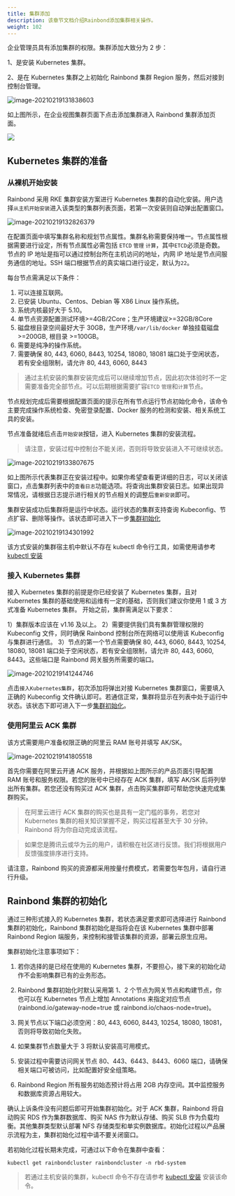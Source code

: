 ```yaml
---
title: 集群添加
description: 该章节文档介绍Rainbond添加集群相关操作。
weight: 102
---
```


企业管理员具有添加集群的权限。集群添加大致分为 2 步：

1、是安装 Kubernetes 集群。

2、是在 Kubernetes 集群之上初始化 Rainbond 集群 Region 服务，然后对接到控制台管理。

![image-20210219131838603](https://static.goodrain.com/images/5.3/add-cluster-index.png)

如上图所示，在企业视图集群页面下点击添加集群进入 Rainbond 集群添加页面。

![](https://static.goodrain.com/images/5.3/add-cluster.png)

## Kubernetes 集群的准备

### 从裸机开始安装

Rainbond 采用 RKE 集群安装方案进行 Kubernetes 集群的自动化安装。用户选择`从主机开始安装`进入该类型的集群列表页面，若第一次安装则自动弹出配置窗口。

![image-20210219132826379](https://static.goodrain.com/images/5.3/rke-cluster-config.png)

在配置页面中填写集群名称和规划节点属性。集群名称需要保持唯一。节点属性根据需要进行设定，所有节点属性必需包括 `ETCD` `管理` `计算`，其中`ETCD`必须是奇数。节点的 IP 地址是指可以通过控制台所在主机访问的地址，内网 IP 地址是节点间服务通信的地址。SSH 端口根据节点的真实端口进行设定，默认为`22`。

每台节点需满足以下条件：

1. 可以连接互联网。
2. 已安装 Ubuntu、Centos、Debian 等 X86 Linux 操作系统。
3. 系统内核最好大于 5.10。
4. 单节点资源配置测试环境>=4GB/2Core；生产环境建议>=32GB/8Core
5. 磁盘根目录空间最好大于 30GB，生产环境`/var/lib/docker` 单独挂载磁盘 >=200GB, 根目录 >=100GB。
6. 需要是纯净的操作系统。
7. 需要确保 80, 443, 6060, 8443, 10254, 18080, 18081 端口处于空闲状态，若有安全组限制，请允许 80, 443, 6060, 8443

> 通过主机安装的集群安装完成后可以继续增加节点，因此初次体验时不一定需要准备完全部节点。可以后期根据需要扩容`ETCD` `管理`和`计算`节点。

节点规划完成后需要根据配置页面的提示在所有节点运行节点初始化命令，该命令主要完成操作系统检查、免密登录配置、Docker 服务的检测和安装、相关系统工具的安装。

节点准备就绪后点击`开始安装`按钮，进入 Kubernetes 集群的安装流程。

> 请注意，安装过程中控制台不能关闭，否则将导致安装进入不可继续状态。

![image-20210219133807675](https://static.goodrain.com/images/5.3/rke-cluster-install.png)

如上图所示代表集群正在安装过程中。如果你希望查看更详细的日志，可以关闭该窗口，点击集群列表中的`查看日志`功能选项。将查询出集群安装日志。如果出现异常情况，请根据日志提示进行相关的节点相关的调整后`重新安装`即可。

集群安装成功后集群将是运行中状态。运行状态的集群支持查询 Kubeconfig、节点扩容、删除等操作。该状态即可进入下一步[集群初始化](#rainbond-集群的初始化)

![image-20210219134301992](https://static.goodrain.com/images/5.3/rke-cluster-list.png)

该方式安装的集群宿主机中默认不存在 kubectl 命令行工具，如需使用请参考[kubectl 安装](../tools/#kubectl)

### 接入 Kubernetes 集群

接入 Kubernetes 集群的前提是你已经安装了 Kubernetes 集群，且对 Kubernetes 集群的基础使用和运维有一定的基础，否则我们建议你使用 1 或 3 方式准备 Kubernetes 集群。
开始之前，集群需满足以下要求：

1）集群版本应该在 v1.16 及以上。
2）需要提供我们具有集群管理权限的 Kubeconfig 文件，同时确保 Rainbond 控制台所在网络可以使用该 Kubeconfig 与集群进行通信。
3）节点的第一个节点需要确保 80, 443, 6060, 8443, 10254, 18080, 18081 端口处于空闲状态，若有安全组限制，请允许 80, 443, 6060, 8443。这些端口是 Rainbond 网关服务所需要的端口。

![image-20210219141244746](https://static.goodrain.com/docs/5.6/cluster/Add-cluster-2.png)

点击`接入Kubernetes集群`，初次添加将弹出对接 Kubernetes 集群窗口，需要填入正确的 Kubeconfig 文件确认即可。若通信正常，集群将显示在列表中处于运行中状态。该状态下即可进入下一步[集群初始化](#rainbond-集群的初始化)。

### 使用阿里云 ACK 集群

该方式需要用户准备权限正确的阿里云 RAM 账号并填写 AK/SK。

![image-20210219141805518](https://static.goodrain.com/images/5.3/ack-index.png)

首先你需要在阿里云开通 ACK 服务，并根据如上图所示的产品页面引导配置 RAM 账号和服务权限。若您的账号中已经存在 ACK 集群，填写 AK/SK 后将列举出所有集群。若您还没有购买过 ACK 集群，点击购买集群即可帮助您快速完成集群购买。

> 在阿里云进行 ACK 集群的购买也是具有一定门槛的事务，若您对 Kubernetes 集群的相关知识掌握不足，购买过程甚至大于 30 分钟。Rainbond 将为你自动完成该流程。

> 如果您是腾讯云或华为云的用户，请积极在社区进行反馈。我们将根据用户反馈强度排序进行支持。

请注意，Rainbond 购买的资源都采用按量付费模式，若需要包年包月，请自行进行升级。

## Rainbond 集群的初始化

通过三种形式接入的 Kubernetes 集群，若状态满足要求即可选择进行 Rainbond 集群的初始化，Rainbond 集群初始化是指将会在该 Kubernetes 集群中部署 Rainbond Region 端服务，来控制和接管该集群的资源，部署云原生应用。

集群初始化注意事项如下：

1. 若你选择的是已经在使用的 Kubernetes 集群，不要担心，接下来的初始化动作不会影响集群已有的业务形态。

2. Rainbond 集群初始化时默认采用第 1、2 个节点为网关节点和构建节点，你也可以在 Kubernetes 节点上增加 Annotations 来指定对应节点(rainbond.io/gateway-node=true 或 rainbond.io/chaos-node=true)。

3. 网关节点以下端口必须空闲：80, 443, 6060, 8443, 10254, 18080, 18081，否则将导致初始化失败。

4. 如果集群节点数量大于 3 将默认安装高可用模式。

5. 安装过程中需要访问网关节点 80、443、6443、8443、6060 端口，请确保相关端口可被访问，比如配置好安全组策略。

6. Rainbond Region 所有服务初始态预计将占用 2GB 内存空间。其中监控服务和数据库资源占用较大。

确认上诉条件没有问题后即可开始集群初始化。对于 ACK 集群，Rainbond 将自动购买 RDS 作为集群数据库、购买 NAS 作为默认存储、购买 SLB 作为负载均衡。其他集群类型默认部署 NFS 存储类型和单实例数据库。初始化过程以产品展示流程为主，集群初始化过程中请不要关闭窗口。

若初始化过程长期未完成，可通过以下命令在集群中查看：

```
kubectl get rainbondcluster rainbondcluster -n rbd-system
```

> 若通过主机安装的集群，kubectl 命令不存在请参考 [kubectl 安装](../tools/#kubectl) 安装该命令。
